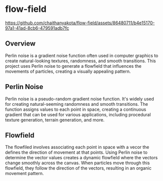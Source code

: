 # flow-field


https://github.com/chaithanyakota/flow-field/assets/86480711/b4e15170-97a1-41ad-8cb6-479591adb7fc

## Overview 
Perlin noise is a gradient noise function often used in computer graphics to create natural-looking textures, randomness, and smooth transitions. This project uses Perlin noise to generate a flowfield that influences the movements of particles, creating a visually appealing pattern. 

## Perlin Noise
Perlin noise is a pseudo-random gradient noise function. It's widely used for creating natural-seeming randomness and smooth transitions. The function assigns values to each point in space, creating a continuous gradient that can be used for various applications, including procedural texture generation, terrain generation, and more.

## Flowfield
The flowfiled involves associating each point in space with a vecor the defines the direction of movement at that points. Using Perlin noise to determine the vector values creates a dynamic flowfield where the vectors change smoothly across the canvas. When particles move through this flowfield, they follow the direction of the vectors, resulting in an organic movement pattern. 
